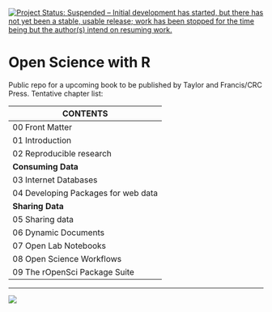 [![Project Status: Suspended – Initial development has started, but there has not yet been a stable, usable release; work has been stopped for the time being but the author(s) intend on resuming work.](http://www.repostatus.org/badges/latest/suspended.svg)](http://www.repostatus.org/#suspended)

# Open Science with R

Public repo for a upcoming book to be published by Taylor and Francis/CRC Press.  Tentative chapter list:

| CONTENTS  |
| --------  |
| 00 Front Matter  |
| 01 Introduction  |
| 02 Reproducible research  |
| __Consuming Data__   |
| 03 Internet Databases  |
| 04 Developing Packages for web data  |
| __Sharing Data__  |
| 05 Sharing data|
| 06 Dynamic Documents  |
| 07 Open Lab Notebooks   |
| 08 Open Science Workflows  |
| 09 The rOpenSci Package Suite  |

---

[![](http://ropensci.org/public_images/github_footer.png)](http://ropensci.org)
